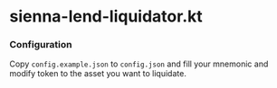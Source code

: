 # sienna-lend-liquidator.kt

### Configuration

Copy `config.example.json` to `config.json` and fill your mnemonic and modify token to the asset you want to liquidate.